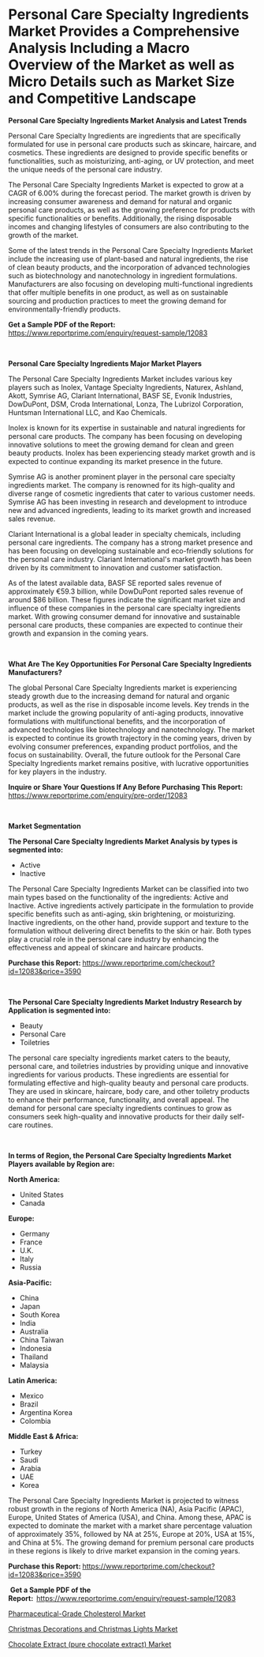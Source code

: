 <p><h1>Personal Care Specialty Ingredients Market Provides a Comprehensive Analysis Including a Macro Overview of the Market as well as Micro Details such as Market Size and Competitive Landscape</h1></p><p><strong>Personal Care Specialty Ingredients Market Analysis and Latest Trends</strong></p>
<p><p>Personal Care Specialty Ingredients are ingredients that are specifically formulated for use in personal care products such as skincare, haircare, and cosmetics. These ingredients are designed to provide specific benefits or functionalities, such as moisturizing, anti-aging, or UV protection, and meet the unique needs of the personal care industry.</p><p>The Personal Care Specialty Ingredients Market is expected to grow at a CAGR of 6.00% during the forecast period. The market growth is driven by increasing consumer awareness and demand for natural and organic personal care products, as well as the growing preference for products with specific functionalities or benefits. Additionally, the rising disposable incomes and changing lifestyles of consumers are also contributing to the growth of the market.</p><p>Some of the latest trends in the Personal Care Specialty Ingredients Market include the increasing use of plant-based and natural ingredients, the rise of clean beauty products, and the incorporation of advanced technologies such as biotechnology and nanotechnology in ingredient formulations. Manufacturers are also focusing on developing multi-functional ingredients that offer multiple benefits in one product, as well as on sustainable sourcing and production practices to meet the growing demand for environmentally-friendly products.</p></p>
<p><strong>Get a Sample PDF of the Report:&nbsp;</strong> <a href="https://www.reportprime.com/enquiry/request-sample/12083">https://www.reportprime.com/enquiry/request-sample/12083</a></p>
<p>&nbsp;</p>
<p><strong>Personal Care Specialty Ingredients Major Market Players</strong></p>
<p><p>The Personal Care Specialty Ingredients Market includes various key players such as Inolex, Vantage Specialty Ingredients, Naturex, Ashland, Akott, Symrise AG, Clariant International, BASF SE, Evonik Industries, DowDuPont, DSM, Croda International, Lonza, The Lubrizol Corporation, Huntsman International LLC, and Kao Chemicals.</p><p>Inolex is known for its expertise in sustainable and natural ingredients for personal care products. The company has been focusing on developing innovative solutions to meet the growing demand for clean and green beauty products. Inolex has been experiencing steady market growth and is expected to continue expanding its market presence in the future.</p><p>Symrise AG is another prominent player in the personal care specialty ingredients market. The company is renowned for its high-quality and diverse range of cosmetic ingredients that cater to various customer needs. Symrise AG has been investing in research and development to introduce new and advanced ingredients, leading to its market growth and increased sales revenue.</p><p>Clariant International is a global leader in specialty chemicals, including personal care ingredients. The company has a strong market presence and has been focusing on developing sustainable and eco-friendly solutions for the personal care industry. Clariant International's market growth has been driven by its commitment to innovation and customer satisfaction.</p><p>As of the latest available data, BASF SE reported sales revenue of approximately €59.3 billion, while DowDuPont reported sales revenue of around $86 billion. These figures indicate the significant market size and influence of these companies in the personal care specialty ingredients market. With growing consumer demand for innovative and sustainable personal care products, these companies are expected to continue their growth and expansion in the coming years.</p></p>
<p>&nbsp;</p>
<p><strong>What Are The Key Opportunities For Personal Care Specialty Ingredients Manufacturers?</strong></p>
<p><p>The global Personal Care Specialty Ingredients market is experiencing steady growth due to the increasing demand for natural and organic products, as well as the rise in disposable income levels. Key trends in the market include the growing popularity of anti-aging products, innovative formulations with multifunctional benefits, and the incorporation of advanced technologies like biotechnology and nanotechnology. The market is expected to continue its growth trajectory in the coming years, driven by evolving consumer preferences, expanding product portfolios, and the focus on sustainability. Overall, the future outlook for the Personal Care Specialty Ingredients market remains positive, with lucrative opportunities for key players in the industry.</p></p>
<p><strong>Inquire or Share Your Questions If Any Before Purchasing This Report:</strong> <a href="https://www.reportprime.com/enquiry/pre-order/12083">https://www.reportprime.com/enquiry/pre-order/12083</a></p>
<p>&nbsp;</p>
<p><strong>Market Segmentation</strong></p>
<p><strong>The Personal Care Specialty Ingredients Market Analysis by types is segmented into:</strong></p>
<p><ul><li>Active</li><li>Inactive</li></ul></p>
<p><p>The Personal Care Specialty Ingredients Market can be classified into two main types based on the functionality of the ingredients: Active and Inactive. Active ingredients actively participate in the formulation to provide specific benefits such as anti-aging, skin brightening, or moisturizing. Inactive ingredients, on the other hand, provide support and texture to the formulation without delivering direct benefits to the skin or hair. Both types play a crucial role in the personal care industry by enhancing the effectiveness and appeal of skincare and haircare products.</p></p>
<p><strong>Purchase this Report:&nbsp;</strong><a href="https://www.reportprime.com/checkout?id=12083&price=3590">https://www.reportprime.com/checkout?id=12083&price=3590</a></p>
<p>&nbsp;</p>
<p><strong>The Personal Care Specialty Ingredients Market Industry Research by Application is segmented into:</strong></p>
<p><ul><li>Beauty</li><li>Personal Care</li><li>Toiletries</li></ul></p>
<p><p>The personal care specialty ingredients market caters to the beauty, personal care, and toiletries industries by providing unique and innovative ingredients for various products. These ingredients are essential for formulating effective and high-quality beauty and personal care products. They are used in skincare, haircare, body care, and other toiletry products to enhance their performance, functionality, and overall appeal. The demand for personal care specialty ingredients continues to grow as consumers seek high-quality and innovative products for their daily self-care routines.</p></p>
<p>&nbsp;</p>
<p><strong>In terms of Region, the Personal Care Specialty Ingredients Market Players available by Region are:</strong></p>
<p>
    <p> <strong> North America: </strong>
        <ul>
            <li>United States</li>
            <li>Canada</li>
        </ul>
        </p> 
    <p> <strong> Europe: </strong>
        <ul>
            <li>Germany</li>
            <li>France</li>
            <li>U.K.</li>
            <li>Italy</li>
            <li>Russia</li>
        </ul>
        </p> 
    <p> <strong> Asia-Pacific: </strong>
        <ul>
            <li>China</li>
            <li>Japan</li>
            <li>South Korea</li>
            <li>India</li>
            <li>Australia</li>
            <li>China Taiwan</li>
            <li>Indonesia</li>
            <li>Thailand</li>
            <li>Malaysia</li>
        </ul>
        </p> 
    <p> <strong> Latin America: </strong>
        <ul>
            <li>Mexico</li>
            <li>Brazil</li>
            <li>Argentina Korea</li>
            <li>Colombia</li>
        </ul>
        </p> 
    <p> <strong> Middle East & Africa: </strong>
        <ul>
            <li>Turkey</li>
            <li>Saudi</li>
            <li>Arabia</li>
            <li>UAE</li>
            <li>Korea</li>
        </ul>
    </p>
    </p>
<p><p>The Personal Care Specialty Ingredients Market is projected to witness robust growth in the regions of North America (NA), Asia Pacific (APAC), Europe, United States of America (USA), and China. Among these, APAC is expected to dominate the market with a market share percentage valuation of approximately 35%, followed by NA at 25%, Europe at 20%, USA at 15%, and China at 5%. The growing demand for premium personal care products in these regions is likely to drive market expansion in the coming years.</p></p>
<p><strong>Purchase this Report: </strong><a href="https://www.reportprime.com/checkout?id=12083&price=3590">https://www.reportprime.com/checkout?id=12083&price=3590</a></p>
<p>&nbsp;<strong>Get a Sample PDF of the Report:&nbsp;&nbsp;</strong><a href="https://www.reportprime.com/enquiry/request-sample/12083">https://www.reportprime.com/enquiry/request-sample/12083</a></p>
<p><strong></strong></p>
<p><p><a href="https://view.publitas.com/reportprime-1/pharmaceutical-grade-cholesterol-market-size-reflecting-a-forecast-till-2030-market-by-type-by-application-and-by-geography/">Pharmaceutical-Grade Cholesterol Market</a></p><p><a href="https://view.publitas.com/reportprime-1/christmas-decorations-and-christmas-lights-market-size-share-trends-analysis-report-by-application-regional-outlook-competitive-strategies-and-segment-forecasts-2023-2030/">Christmas Decorations and Christmas Lights Market</a></p><p><a href="https://view.publitas.com/reportprime-1/decoding-the-chocolate-extract-pure-chocolate-extract-market-a-deep-dive-into-the-latest-market-trends-market-segmentation-and-competitive-analysis/">Chocolate Extract (pure chocolate extract) Market</a></p></p>